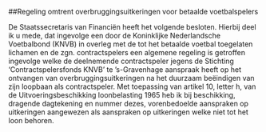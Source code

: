 <meta http-equiv='Content-Type' content='text/html; charset=utf-8' />

##Regeling omtrent overbruggingsuitkeringen voor betaalde voetbalspelers

De Staatssecretaris van Financiën heeft het volgende besloten.     Hierbij deel ik u mede, dat ingevolge een door de Koninklijke Nederlandsche Voetbalbond (KNVB) in overleg met de tot het betaalde voetbal toegelaten lichamen en de zgn. contractspelers een algemene regeling is getroffen ingevolge welke de deelnemende contractspeler jegens de Stichting ‘Contractspelersfonds KNVB’ te ’s-Gravenhage aanspraak heeft op het ontvangen van overbruggingsuitkeringen na het duurzaam beëindigen van zijn loopbaan als contractspeler. Met toepassing van artikel 10, letter h, van de Uitvoeringsbeschikking loonbelasting 1965 heb ik bij beschikking, dragende dagtekening en nummer dezes, vorenbedoelde aanspraken op uitkeringen aangewezen als aanspraken op uitkeringen welke niet tot het loon behoren.    
